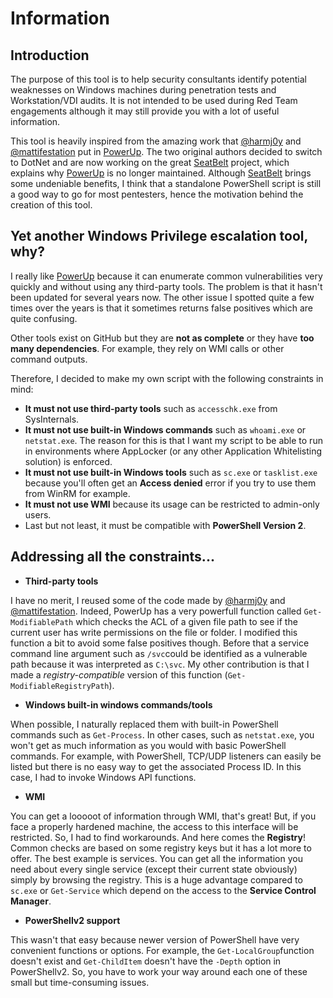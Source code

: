 # Information

## Introduction

The purpose of this tool is to help security consultants identify potential weaknesses on Windows machines during penetration tests and Workstation/VDI audits. It is not intended to be used during Red Team engagements although it may still provide you with a lot of useful information.

This tool is heavily inspired from the amazing work that [@harmj0y](https://twitter.com/harmj0y) and [@mattifestation](https://twitter.com/mattifestation) put in [PowerUp](https://github.com/HarmJ0y/PowerUp). The two original authors decided to switch to DotNet and are now working on the great [SeatBelt](https://github.com/GhostPack/Seatbelt) project, which explains why [PowerUp](https://github.com/HarmJ0y/PowerUp) is no longer maintained. Although [SeatBelt](https://github.com/GhostPack/Seatbelt) brings some undeniable benefits, I think that a standalone PowerShell script is still a good way to go for most pentesters, hence the motivation behind the creation of this tool.

## Yet another Windows Privilege escalation tool, why?

I really like [PowerUp](https://github.com/HarmJ0y/PowerUp) because it can enumerate common vulnerabilities very quickly and without using any third-party tools. The problem is that it hasn't been updated for several years now. The other issue I spotted quite a few times over the years is that it sometimes returns false positives which are quite confusing.

Other tools exist on GitHub but they are __not as complete__ or they have __too many dependencies__. For example, they rely on WMI calls or other command outputs.

Therefore, I decided to make my own script with the following constraints in mind:

- __It must not use third-party tools__ such as `accesschk.exe` from SysInternals.
- __It must not use built-in Windows commands__ such as `whoami.exe` or `netstat.exe`. The reason for this is that I want my script to be able to run in environments where AppLocker (or any other Application Whitelisting solution) is enforced.
- __It must not use built-in Windows tools__ such as `sc.exe` or `tasklist.exe` because you'll often get an __Access denied__ error if you try to use them from WinRM for example.
- __It must not use WMI__ because its usage can be restricted to admin-only users.
- Last but not least, it must be compatible with __PowerShell Version 2__. 


## Addressing all the constraints...

- __Third-party tools__

I have no merit, I reused some of the code made by [@harmj0y](https://twitter.com/harmj0y) and [@mattifestation](https://twitter.com/mattifestation). Indeed, PowerUp has a very powerfull function called `Get-ModifiablePath` which checks the ACL of a given file path to see if the current user has write permissions on the file or folder. I modified this function a bit to avoid some false positives though. Before that a service command line argument such as `/svc`could be identified as a vulnerable path because it was interpreted as `C:\svc`. My other contribution is that I made a _registry-compatible_ version of this function (`Get-ModifiableRegistryPath`).

- __Windows built-in windows commands/tools__

When possible, I naturally replaced them with built-in PowerShell commands such as `Get-Process`. In other cases, such as `netstat.exe`, you won't get as much information as you would with basic PowerShell commands. For example, with PowerShell, TCP/UDP listeners can easily be listed but there is no easy way to get the associated Process ID. In this case, I had to invoke Windows API functions.

- __WMI__

You can get a looooot of information through WMI, that's great! But, if you face a properly hardened machine, the access to this interface will be restricted. So, I had to find workarounds. And here comes the __Registry__! Common checks are based on some registry keys but it has a lot more to offer. The best example is services. You can get all the information you need about every single service (except their current state obviously) simply by browsing the registry. This is a huge advantage compared to `sc.exe` or `Get-Service` which depend on the access to the __Service Control Manager__. 

- __PowerShellv2 support__

This wasn't that easy because newer version of PowerShell have very convenient functions or options. For example, the `Get-LocalGroup`function doesn't exist and `Get-ChildItem` doesn't have the `-Depth` option in PowerShellv2. So, you have to work your way around each one of these small but time-consuming issues. 
